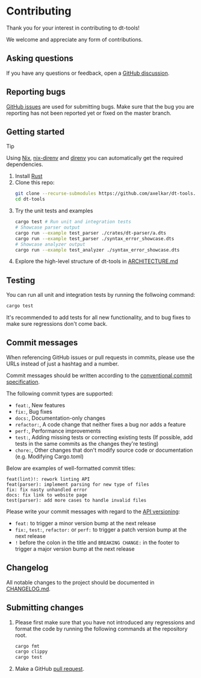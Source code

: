 # Contributing

Thank you for your interest in contributing to dt-tools!

We welcome and appreciate any form of contributions.

## Asking questions

If you have any questions or feedback, open a [GitHub discussion](https://github.com/axelkar/dt-tools/discussions).

## Reporting bugs

[GitHub issues](https://github.com/axelkar/dt-tools/issues) are used for
submitting bugs. Make sure that the bug you are reporting has not been reported
yet or fixed on the master branch.

## Getting started

> [!TIP]
> Using [Nix](https://nixos.org/),
> [nix-direnv](https://github.com/nix-community/nix-direnv) and
> [direnv](https://direnv.net/) you can automatically get the
> required dependencies.

1. Install [Rust](https://www.rust-lang.org/learn/get-started)
2. Clone this repo:
   ```sh
   git clone --recurse-submodules https://github.com/axelkar/dt-tools.git dt-tools
   cd dt-tools
   ```
3. Try the unit tests and examples
   ```sh
   cargo test # Run unit and integration tests
   # Showcase parser output
   cargo run --example test_parser ./crates/dt-parser/a.dts
   cargo run --example test_parser ./syntax_error_showcase.dts
   # Showcase analyzer output
   cargo run --example test_analyzer ./syntax_error_showcase.dts
   ```
4. Explore the high-level structure of dt-tools in [ARCHITECTURE.md](ARCHITECTURE.md)

## Testing

You can run all unit and integration tests by running the follwoing command:
```sh
cargo test
```

It's recommended to add tests for all new functionality, and to bug fixes to
make sure regressions don't come back.

## Commit messages

When referencing GitHub issues or pull requests in commits, please use the URLs
instead of just a hashtag and a number.

Commit messages should be written according to the [conventional commit specification](https://www.conventionalcommits.org/en/v1.0.0/).

The following commit types are supported:

- `feat:`, New features
- `fix:`, Bug fixes
- `docs:`, Documentation-only changes
- `refactor:`, A code change that neither fixes a bug nor adds a feature
- `perf:`, Performance improvements
- `test:`, Adding missing tests or correcting existing tests (If possible, add
  tests in the same commits as the changes they're testing) 
- `chore:`, Other changes that don't modify source code or documentation (e.g. Modifying Cargo.toml)

Below are examples of well-formatted commit titles:

```
feat(lint)!: rework linting API
feat(parser): implement parsing for new type of files
fix: fix nasty unhandled error
docs: fix link to website page
test(parser): add more cases to handle invalid files
```

Please write your commit messages with regard to the [API versioning](https://doc.rust-lang.org/cargo/reference/semver.html):

- `feat:` to trigger a minor version bump at the next release
- `fix:`, `test:`, `refactor:` or `perf:` to trigger a patch version bump at the next release
- `!` before the colon in the title and `BREAKING CHANGE:` in the footer to
  trigger a major version bump at the next release

## Changelog

All notable changes to the project should be documented in [CHANGELOG.md](CHANGELOG.md).

## Submitting changes

1. Please first make sure that you have not introduced any regressions and
   format the code by running the following commands at the repository root.
   ```sh
   cargo fmt
   cargo clippy
   cargo test
   ```
2. Make a GitHub [pull request](https://github.com/axelkar/dt-tools/pulls).
